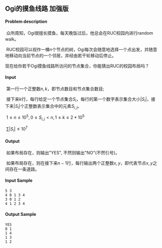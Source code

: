 ## Ogi的摸鱼线路 加强版

#### Problem description

​	众所周知，Ogi很擅长摸鱼，每天晚饭过后，他总会在RUC校园内进行random walk。

​	RUC校园可以视作一棵$n$个节点的树，Ogi每次会随意地选择一个点出发，并随意地移动向当前节点的一个邻居，并经由若干轮移动后停止。

​	现在给你若干Ogi摸鱼线路所访问的节点集合，你能猜出RUC的校园布局吗？

#### Input

​	第一行一个正整数$n, k$，即节点数目和节点集合数目;

​	接下来$k$行，每行给定一个节点集合$S_i$，每行的第一个数字表示集合大小$|S_i|$，接下来$|S_i|$个正整数表示集合中的元素$S_{i,j}$。

​	$1 \le n \le 10^5, 0 \le S_{i,j} < n, 1 \le k  \le 2 * 10^5$

​	$\sum |S_i| \le 10^7$

#### Output

​	如果布局存在，则输出"YES", 不然则输出"NO"(不然引号)。

​	如果布局存在，则在接下来$n-1$行，每行输出两个正整数$x,y$，即代表节点$x,y$之间存在一条道路。

#### Input Sample

```
5 3
4 0 1 3 4
3 0 1 2
4 1 2 3 4
```

#### Output Sample

```
YES
0 1
1 4
1 3
1 2
```

